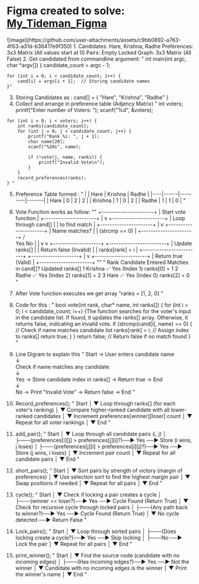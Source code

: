 <h1>Figma created to solve: <a href="https://www.figma.com/board/DwU95heb5O30HirnHSU0zl/cs50?node-id=2001-2&t=mZ0wXBTSkmlzQKoJ-1">My_Tideman_Figma</a> </h1>
![image](https://github.com/user-attachments/assets/c9bb0892-a763-4f63-a31d-b36417e9f350)
<body>
  1. Candidates: Hare, Krishna, Radhe
    Preferences:  3x3 Matrix (All values start at 0)
    Pairs: Empty
    Locked Graph: 3x3 Matrix (All False)
  2. Get candidated from commandline argument:
  " int main(int argc, char *argv[]) {
    candidate_count = argc - 1;
    
    for (int i = 0; i < candidate_count; i++) {
        cand[i] = argv[i + 1];  // Storing candidate names
    }"
  3. Storing Candidates as : cand[] = { "Hare", "Krishna", "Radhe" }
  4. Collect and arrange in preference table (Adjency Matrix)
      "   int voters;
    printf("Enter number of Voters: ");
    scanf("%d", &voters);
    
    for (int i = 0; i < voters; i++) {
        int ranks[candidate_count];
        for (int j = 0; j < candidate_count; j++) {
            printf("Rank %i: ", j + 1);
            char name[20];
            scanf("%20s", name);
            
            if (!vote(j, name, ranks)) {
                printf("Invalid Vote\n");
            }
        }
        record_preferences(ranks);
    } "
  5. Preference Table formed :
  "   |    | Hare | Krishna | Radhe |
|----|------|---------|-------|
| Hare  | 0    | 2       | 2     |
| Krishna | 1    | 0       | 2     |
| Radhe  | 1    | 1       | 0     |  "

6. Vote Function works as follow:
    ""  +----------------------+
   | Start vote function  |
   +----------------------+
            |
            v
   +----------------------+
   | Loop through cand[]  |
   | to find match        |
   +----------------------+
            |
            v
   +----------------------+
   | Name matches?        |
   | (strcmp == 0)        |
   +----------------------+
      /          \
     Yes         No
     |           |
     v           v
+--------------------+   +------------------------+
| Update ranks[]    |   | Return false (Invalid) |
| ranks[rank] = i   |   +------------------------+
+--------------------+
      |
      v
+----------------------+
| Return true (Valid)  |
+----------------------+ ""
   "  Rank	Candidate Entered	Matches in cand[]?	Updated ranks[]
1	Krishna	✅ Yes (Index 1)	ranks[0] = 1
2	Radhe	✅ Yes (Index 2)	ranks[1] = 2
3	Hare	✅ Yes (Index 0)	ranks[2] = 0  "

7. After Vote function executes we get array "ranks = [1, 2, 0] "
8.  Code for this :
   " bool vote(int rank, char* name, int ranks[]) {
    for (int i = 0; i < candidate_count; i++) {The function searches for the voter's input in the candidate list.
If found, it updates the ranks[] array.
Otherwise, it returns false, indicating an invalid vote.
        if (strcmp(cand[i], name) == 0) {  // Check if name matches candidate list
            ranks[rank] = i;  // Assign index to ranks[]
            return true;
        }
    }
    return false;  // Return false if no match found
}  " 
9. Line Digram to explain this
    " Start → User enters candidate name  
   ↓  
Check if name matches any candidate  
   ↓  
Yes → Store candidate index in ranks[] → Return true → End  
   ↓  
No → Print "Invalid Vote" → Return false → End "
10. Record_preferences();
   " Start
  │
  ▼
Loop through ranks[] (for each voter's ranking)
  │
  ▼
Compare higher-ranked candidate with all lower-ranked candidates
  │
  ▼
Increment preferences[winner][loser] count
  │
  ▼
Repeat for all voter rankings
  │
  ▼
End "
11. add_pair();
    " Start
  │
  ▼
Loop through all candidate pairs (i, j)
  │
  ├───(preferences[i][j] > preferences[j][i]?)──► Yes ──► Store (i wins, j loses)
  │
  ├───(preferences[j][i] > preferences[i][j]?)──► Yes ──► Store (j wins, i loses)
  │
  ▼
Increment pair count
  │
  ▼
Repeat for all candidate pairs
  │
  ▼
End "
12. short_pairs();
    " Start
  │
  ▼
Sort pairs by strength of victory (margin of preferences)
  │
  ▼
Use selection sort to find the highest margin pair
  │
  ▼
Swap positions if needed
  │
  ▼
Repeat for all pairs
  │
  ▼
End "
13. cycle();
    " Start
  │
  ▼
Check if locking a pair creates a cycle
  │
  ├───(winner == loser?)──► Yes ──► Cycle Found (Return True)
  │
  ▼
Check for recursive cycle through locked pairs
  │
  ├───(Any path back to winner?)──► Yes ──► Cycle Found (Return True)
  │
  ▼
No cycle detected ──► Return False "
14. Lock_pairs();
    " Start
  │
  ▼
Loop through sorted pairs
  │
  ├───(Does locking create a cycle?)──► Yes ──► Skip locking
  │
  ├───No ──► Lock the pair
  │
  ▼
Repeat for all pairs
  │
  ▼
End  "
15. print_winner();
    " Start
  │
  ▼
Find the source node (candidate with no incoming edges)
  │
  ├───(Has incoming edges?)──► Yes ──► Not the winner
  │
  ▼
Candidate with no incoming edges is the winner
  │
  ▼
Print the winner's name
  │
  ▼
End "

</body>

